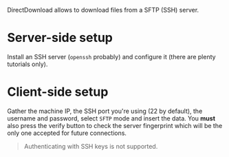 DirectDownload allows to download files from a SFTP (SSH) server.

# Server-side setup

Install an SSH server (`openssh` probably) and configure it (there are plenty tutorials only).

# Client-side setup

Gather the machine IP, the SSH port you're using (22 by default), the username and password, select `SFTP` mode and insert the data. You **must** also press the verify button to check the server fingerprint which will be the only one accepted for future connections.

> Authenticating with SSH keys is not supported.